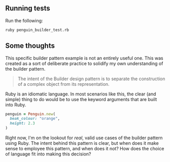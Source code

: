 ## Running tests

Run the following:

```sh
ruby penguin_builder_test.rb
```

## Some thoughts

This specific builder pattern example is not an entirely useful one. This was created as a sort of deliberate practice to solidify my own understanding of the builder pattern.

> The intent of the Builder design pattern is to separate the construction of a complex object from its representation.

Ruby is an idiomatic language. In most scenarios like this, the clear (and simple) thing to do would be to use the keyword arguments that are built into Ruby.

```rb
penguin = Penguin.new(
  beak_colour: "orange",
  height: 2.3
)
```

Right now, I'm on the lookout for _real_, valid use cases of the builder pattern using Ruby. The intent behind this pattern is clear, but when does it make sense to employee this pattern, and when does it not? How does the choice of language fit into making this decision?